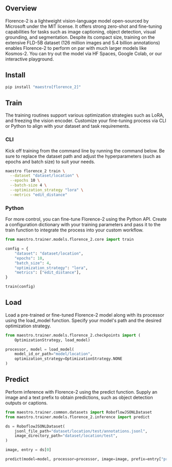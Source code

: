 ## Overview

Florence-2 is a lightweight vision-language model open-sourced by Microsoft under the MIT license. It offers strong zero-shot and fine-tuning capabilities for tasks such as image captioning, object detection, visual grounding, and segmentation. Despite its compact size, training on the extensive FLD-5B dataset (126 million images and 5.4 billion annotations) enables Florence-2 to perform on par with much larger models like Kosmos-2. You can try out the model via HF Spaces, Google Colab, or our interactive playground.

## Install

```bash
pip install "maestro[florence_2]"
```

## Train

The training routines support various optimization strategies such as LoRA, and freezing the vision encoder. Customize your fine-tuning process via CLI or Python to align with your dataset and task requirements.

### CLI

Kick off training from the command line by running the command below. Be sure to replace the dataset path and adjust the hyperparameters (such as epochs and batch size) to suit your needs.

```bash
maestro florence_2 train \
  --dataset "dataset/location" \
  --epochs 10 \
  --batch-size 4 \
  --optimization_strategy "lora" \
  --metrics "edit_distance"
```

### Python

For more control, you can fine-tune Florence-2 using the Python API. Create a configuration dictionary with your training parameters and pass it to the train function to integrate the process into your custom workflow.

```python
from maestro.trainer.models.florence_2.core import train

config = {
    "dataset": "dataset/location",
    "epochs": 10,
    "batch_size": 4,
    "optimization_strategy": "lora",
    "metrics": ["edit_distance"],
}

train(config)
```

## Load

Load a pre-trained or fine-tuned Florence-2 model along with its processor using the load_model function. Specify your model's path and the desired optimization strategy.

```python
from maestro.trainer.models.florence_2.checkpoints import (
    OptimizationStrategy, load_model)

processor, model = load_model(
    model_id_or_path="model/location",
    optimization_strategy=OptimizationStrategy.NONE
)
```

## Predict

Perform inference with Florence-2 using the predict function. Supply an image and a text prefix to obtain predictions, such as object detection outputs or captions.

```python
from maestro.trainer.common.datasets import RoboflowJSONLDataset
from maestro.trainer.models.florence_2.inference import predict

ds = RoboflowJSONLDataset(
    jsonl_file_path="dataset/location/test/annotations.jsonl",
    image_directory_path="dataset/location/test",
)

image, entry = ds[0]

predict(model=model, processor=processor, image=image, prefix=entry["prefix"])
```
